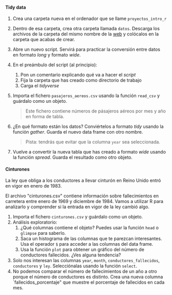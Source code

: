 #### Tidy data

1. Crea una carpeta nueva en el ordenador que se llame `proyectos_intro_r` 

2. Dentro de esa carpeta, crea otra carpeta llamada `datos`. Descarga los archivos de la carpeta del mismo nombre de la [web](https://github.com/arredond/intro-R/tree/master/datos) y colócalos en la carpeta que acabas de crear.

3. Abre un nuevo script. Servirá para practicar la conversión entre datos en formato _long_ y formato _wide_.

4. En el preámbulo del script (al principio):

   1. Pon un comentario explicando qué va a hacer el _script_
   2. Fija la carpeta que has creado como directorio de trabajo
   3. Carga el _tidyverse_

5. Importa el fichero `pasajeros_aereos.csv` usando la función `read_csv` y guárdalo como un objeto.

   > Este fichero contiene números de pásajeros aéreos por mes y año en forma de tabla.

6. ¿En qué formato están los datos? Conviértelos a formato _tidy_ usando la función _gather_. Guarda el nuevo data frame con otro nombre.

   > Pista: tendrás que evitar que la columna `year` sea seleccionada.

7. Vuelve a convertir la nueva tabla que has creado a formato _wide_ usando la función _spread_. Guarda el resultado como otro objeto.

#### Cinturones

La ley que obliga a los conductores a llevar cinturón en Reino Unido entró en vigor en enero de 1983. 

El archivo "cinturones.csv" contiene información sobre fallecimientos en carretera entre enero de 1969 y diciembre de 1984. Vamos a utilizar R para analizarlo y comprender si la entrada en vigor de la ley cambió algo.

1. Importa el fichero `cinturones.csv` y guárdalo como un objeto.
2. Análisis exploratorio: 
   1. ¿Qué columnas contiene el objeto? Puedes usar la función `head` o `glimpse` para saberlo.
   2. Saca un histograma de las columnas que te parezcan interesantes. Usa el operador `$` para acceder a las columnas del data frame.
   3. Usa la función `plot` para obtener un gráfico del número de conductores fallecidos. ¿Ves alguna tendencia?
3. Solo nos interesan las columnas `year`, `month`, `conductores_fallecidos`, `conductores` y `ley`. Selecciónalas usando la función `select`.
4. No podemos comparar el número de fallecimientos de un año a otro porque el número de conductores es distinto. Crea una nueva columna `fallecidos_porcentaje" que muestre el porcentaje de fallecidos en cada mes.

